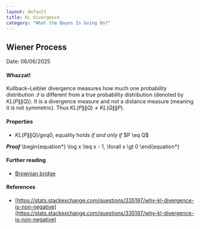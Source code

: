 ```yaml
---
layout: default
title: KL divergence
category: "What the Bayes Is Going On?"
---
```

## Wiener Process

Date: 06/06/2025

#### Whazzat!

Kullback–Leibler divergence measures how much one probability distribution $\mathcal{Q}$ is different from a true probability distribution (denoted by $KL(P\|\|Q)$). It is a divergence measure and not a distance measure (meaning it is not symmetric). Thus $KL(P\|\|Q) \neq KL(Q\|\|P)$. 

#### Properties

- $KL(P\|\|Q) /geq 0$, equality holds *if and only if* $P \eq Q$

***Proof***
\begin{equation*}
  \log x \leq x - 1, \forall x \gt 0
\end{equation*}

#### Further reading
- [Brownian bridge](https://en.wikipedia.org/wiki/Brownian_bridge)



#### References
- [https://stats.stackexchange.com/questions/335197/why-kl-divergence-is-non-negative](https://stats.stackexchange.com/questions/335197/why-kl-divergence-is-non-negative)